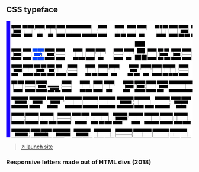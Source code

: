<section id="css_typeface"></section>

## CSS typeface

![](/images/css_typeface/css_typeface_01.gif)

> [↗ launch site](https://vannavu.com/css_typeface/index.html)  

### Responsive letters made out of HTML divs (2018)

